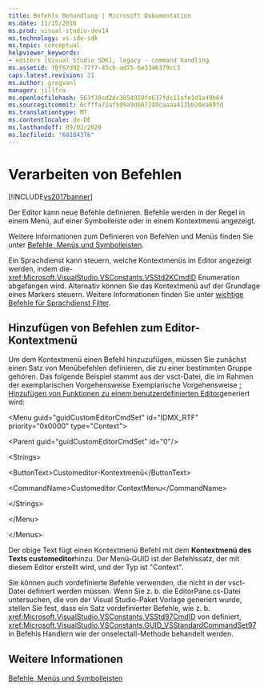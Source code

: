 ```yaml
---
title: Befehls Behandlung | Microsoft-Dokumentation
ms.date: 11/15/2016
ms.prod: visual-studio-dev14
ms.technology: vs-ide-sdk
ms.topic: conceptual
helpviewer_keywords:
- editors [Visual Studio SDK], legacy - command handling
ms.assetid: 78f67d92-77f7-45cb-ad75-6e3346379cc3
caps.latest.revision: 21
ms.author: gregvanl
manager: jillfra
ms.openlocfilehash: 563f38cd2dc3854918fe637fdc11afe1d1a49b64
ms.sourcegitcommit: 6cfffa72af599a9d667249caaaa411bb28ea69fd
ms.translationtype: MT
ms.contentlocale: de-DE
ms.lasthandoff: 09/02/2020
ms.locfileid: "68184376"
---
```

# <a name="command-handling"></a>Verarbeiten von Befehlen
[!INCLUDE[vs2017banner](../includes/vs2017banner.md)]

Der Editor kann neue Befehle definieren. Befehle werden in der Regel in einem Menü, auf einer Symbolleiste oder in einem Kontextmenü angezeigt.  
  
 Weitere Informationen zum Definieren von Befehlen und Menüs finden Sie unter [Befehle, Menüs und Symbolleisten](../extensibility/internals/commands-menus-and-toolbars.md).  
  
 Ein Sprachdienst kann steuern, welche Kontextmenüs im Editor angezeigt werden, indem die- <xref:Microsoft.VisualStudio.VSConstants.VSStd2KCmdID> Enumeration abgefangen wird. Alternativ können Sie das Kontextmenü auf der Grundlage eines Markers steuern. Weitere Informationen finden Sie unter [wichtige Befehle für Sprachdienst Filter](../extensibility/internals/important-commands-for-language-service-filters.md).  
  
## <a name="adding-commands-to-the-editor-context-menu"></a>Hinzufügen von Befehlen zum Editor-Kontextmenü  
 Um dem Kontextmenü einen Befehl hinzuzufügen, müssen Sie zunächst einen Satz von Menübefehlen definieren, die zu einer bestimmten Gruppe gehören. Das folgende Beispiel stammt aus der vsct-Datei, die im Rahmen der exemplarischen Vorgehensweise Exemplarische Vorgehensweise [: Hinzufügen von Funktionen zu einem benutzerdefinierten Editor](../extensibility/walkthrough-adding-features-to-a-custom-editor.md)generiert wird:  
  
 \<Menu guid="guidCustomEditorCmdSet" id="IDMX_RTF" priority="0x0000" type="Context">  
  
 \<Parent guid="guidCustomEditorCmdSet" id="0"/>  
  
 \<Strings>  
  
 \<ButtonText>Customeditor-Kontextmenü\</ButtonText>  
  
 \<CommandName>Customeditor ContextMenu\</CommandName>  
  
 \</Strings>  
  
 \</Menu>  
  
 \</Menus>  
  
 Der obige Text fügt einen Kontextmenü Befehl mit dem **Kontextmenü des Texts customeditor**hinzu. Der Menü-GUID ist der Befehlssatz, der mit diesem Editor erstellt wird, und der Typ ist "Context".  
  
 Sie können auch vordefinierte Befehle verwenden, die nicht in der vsct-Datei definiert werden müssen. Wenn Sie z. b. die EditorPane.cs-Datei untersuchen, die von der Visual Studio-Paket Vorlage generiert wurde, stellen Sie fest, dass ein Satz vordefinierter Befehle, wie z. b. <xref:Microsoft.VisualStudio.VSConstants.VSStd97CmdID> von definiert, <xref:Microsoft.VisualStudio.VSConstants.GUID_VSStandardCommandSet97> in Befehls Handlern wie der onselectall-Methode behandelt werden.  
  
## <a name="see-also"></a>Weitere Informationen  
 [Befehle, Menüs und Symbolleisten](../extensibility/internals/commands-menus-and-toolbars.md)
